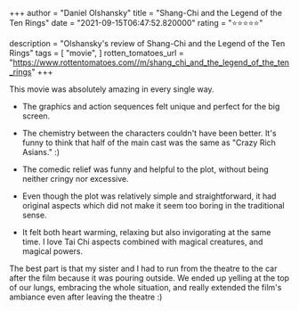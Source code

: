 +++
author = "Daniel Olshansky"
title = "Shang-Chi and the Legend of the Ten Rings"
date = "2021-09-15T06:47:52.820000"
rating = "⭐⭐⭐⭐⭐"

description = "Olshansky's review of Shang-Chi and the Legend of the Ten Rings"
tags = [
    "movie",
]
rotten_tomatoes_url = "https://www.rottentomatoes.com//m/shang_chi_and_the_legend_of_the_ten_rings"
+++

This movie was absolutely amazing in every single way.

- The graphics and action sequences felt unique and perfect for the big screen.

- The chemistry between the characters couldn't have been better. It's funny to think that half of the main cast was the same as "Crazy Rich Asians." :)

- The comedic relief was funny and helpful to the plot, without being neither cringy nor excessive.

- Even though the plot was relatively simple and straightforward, it had original aspects which did not make it seem too boring in the traditional sense.

- It felt both heart warming, relaxing but also invigorating at the same time. I love Tai Chi aspects combined with magical creatures, and magical powers.

The best part is that my sister and I had to run from the theatre to the car after the film because it was pouring outside. We ended up yelling at the top of our lungs, embracing the whole situation, and really extended the film's ambiance even after leaving the theatre :)

